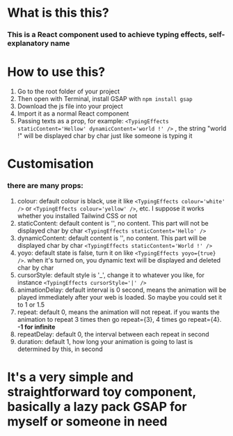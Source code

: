 # **What is this this?**
### This is a React component used to achieve typing effects, self-explanatory name

# **How to use this?**
1. Go to the root folder of your project
2. Then open with Terminal, install GSAP with ```npm install gsap```
3. Download the js file into your project
4. Import it as a normal React component
5. Passing texts as a prop, for example: ```<TypingEffects staticContent='Hellow' dynamicContent='world !' />``` , the string "world !" will be displayed char by char just like someone is typing it 

# **Customisation**
### there are many props:
1. colour: default colour is black, use it like ```<TypingEffects colour='white' />``` or ```<TypingEffects colour='yellow' />```, etc. I suppose it works whether you installed Tailwind CSS or not
2. staticContent: default content is '', no content. This part will not be displayed char by char  ```<TypingEffects staticContent='Hello' />```
3. dynamicContent: default content is '', no content. This part will be displayed char by char  ```<TypingEffects staticContent='World !' />```
4. yoyo: default state is false, turn it on like ```<TypingEffects yoyo={true} />```. when it's turned on, you dynamic text will be displayed and deleted char by char
5. cursorStyle: default style is '_', change it to whatever you like, for instance  ```<TypingEffects cursorStyle='|' />```
6. animationDelay: default interval is 0 second, means the animation will be played immediately after your web is loaded. So maybe you could set it to 1 or 1.5
7. repeat: default 0, means the animation will not repeat. if you wants the animation to repeat 3 times then go repeat={3}, 4 times go repeat={4}. **-1 for infinite**
8. repeatDelay: default 0, the interval between each repeat in second
9. duration: default 1, how long your animation is going to last is determined by this, in second

# **It's a very simple and straightforward toy component, basically a lazy pack GSAP for myself or someone in need**
